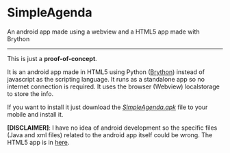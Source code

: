 SimpleAgenda
============

An android app made using a webview and a HTML5 app made with Brython

____________________________

This is just a **proof-of-concept**.

It is an android app made in HTML5 using Python ([Brython](http://www.brython.info)) instead of javascript as the scripting language. It runs as a standalone app so no internet connection is required. It uses the browser (Webview) localstorage to store the info.

If you want to install it just download the [*SimpleAgenda.apk*](https://github.com/kikocorreoso/SimpleAgenda/blob/master/bin/SimpleAgenda.apk?raw=true) file to your mobile and install it.

**[DISCLAIMER]**: I have no idea of android development so the specific files (Java and xml files) related to the android app itself could be wrong. The HTML5 app is in [here](https://github.com/kikocorreoso/SimpleAgenda/tree/master/assets/www).


